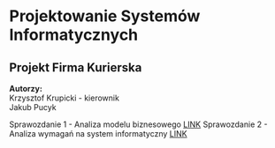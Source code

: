 # Projektowanie Systemów Informatycznych
## Projekt Firma Kurierska
**Autorzy:**\
Krzysztof Krupicki - kierownik\
Jakub Pucyk

Sprawozdanie 1 - Analiza modelu biznesowego [LINK](Sprawozdania/Sprawozdanie%201%20-%20Analiza%20modelu%20biznesowego.pdf)
Sprawozdanie 2 - Analiza wymagań na system informatyczny [LINK](Sprawozdania//Sprawozdanie%202%20-%20Analiza%20wymagań%20na%20system%20informatyczny.pdf)
